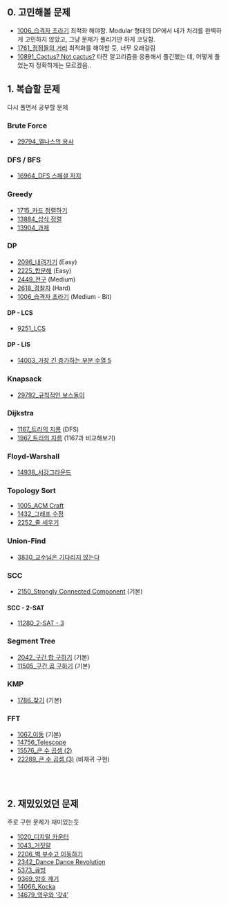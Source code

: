 ## 0. 고민해볼 문제

- [1006_습격자 초라기](https://www.acmicpc.net/problem/1006) 최적화 해야함. Modular 형태의 DP에서 내가 처리를 완벽하게 고민하지 않았고, 그냥 문제가 풀리기만 하게 코딩함.
- [1761_정점들의 거리](https://www.acmicpc.net/problem/1761) 최적화를 해야할 듯, 너무 오래걸림
- [10891_Cactus? Not cactus?](https://www.acmicpc.net/problem/10891) 타잔 알고리즘을 응용해서 풀긴했는 데, 어떻게 풀었는지 정확하게는 모르겠음..

## 1. 복습할 문제

다시 풀면서 공부할 문제

### Brute Force
- [29794_엘나스의 용사](https://www.acmicpc.net/problem/29794)

### DFS / BFS
- [16964_DFS 스페셜 저지](https://www.acmicpc.net/problem/16964)

### Greedy
- [1715_카드 정렬하기](https://www.acmicpc.net/problem/1715)
- [13884_삽삭 정렬](https://www.acmicpc.net/problem/13884)
- [13904_과제](https://www.acmicpc.net/problem/13904)

### DP
- [2096_내려가기](https://www.acmicpc.net/problem/2096) (Easy)
- [2225_합분해](https://www.acmicpc.net/problem/2225) (Easy)
- [2449_전구](https://www.acmicpc.net/problem/2449) (Medium)
- [2618_경찰차](https://www.acmicpc.net/problem/2618) (Hard)
- [1006_습격자 초라기](https://www.acmicpc.net/problem/1006) (Medium - Bit)

#### DP - LCS
- [9251_LCS](https://www.acmicpc.net/problem/9251)

#### DP - LIS
- [14003_가장 긴 증가하는 부분 수열 5](https://www.acmicpc.net/problem/14003)

### Knapsack
- [29792_규칙적인 보스돌이](https://www.acmicpc.net/problem/29792)

### Dijkstra
- [1167_트리의 지름](https://www.acmicpc.net/problem/1167) (DFS)
- [1967_트리의 지름](https://www.acmicpc.net/problem/1967) (1167과 비교해보기)

### Floyd-Warshall
- [14938_서강그라운드](https://www.acmicpc.net/problem/14938)

### Topology Sort
- [1005_ACM Craft](https://www.acmicpc.net/problem/1005)
- [1432_그래프 수정](https://www.acmicpc.net/problem/1432)
- [2252_줄 세우기](https://www.acmicpc.net/problem/2252)

### Union-Find
- [3830_교수님은 기다리지 않는다](https://www.acmicpc.net/problem/3830)

### SCC
- [2150_Strongly Connected Component](https://www.acmicpc.net/problem/2150) (기본)

#### SCC - 2-SAT
- [11280_2-SAT - 3](https://www.acmicpc.net/problem/11280)

### Segment Tree
- [2042_구간 합 구하기](https://www.acmicpc.net/problem/2042) (기본)
- [11505_구간 곱 구하기](https://www.acmicpc.net/problem/11505) (기본)

### KMP
- [1786_찾기](https://www.acmicpc.net/problem/1786) (기본)

### FFT
- [1067_이동](https://www.acmicpc.net/problem/1067) (기본)
- [14756_Telescope](https://www.acmicpc.net/problem/14756)
- [15576_큰 수 곱셈 (2)](https://www.acmicpc.net/problem/15576)
- [22289_큰 수 곱셈 (3)](https://www.acmicpc.net/problem/22289) (비재귀 구현)

<br />
<br />

## 2. 재밌있었던 문제
주로 구현 문제가 재미있는듯

- [1020_디지털 카운터](https://www.acmicpc.net/problem/1020)
- [1043_거짓말](https://www.acmicpc.net/problem/1043)
- [2206_벽 부수고 이동하기](https://www.acmicpc.net/problem/2206)
- [2342_Dance Dance Revolution](https://www.acmicpc.net/problem/2342)
- [5373_큐빙](https://www.acmicpc.net/problem/5373)
- [9369_암호 깨기](https://www.acmicpc.net/problem/9369)
- [14066_Kocka](https://www.acmicpc.net/problem/14066)
- [14679_영우와 ‘갓4’](https://www.acmicpc.net/problem/14679)
